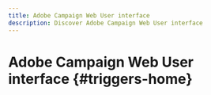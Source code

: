 ```yaml
---
title: Adobe Campaign Web User interface
description: Discover Adobe Campaign Web User interface
---
```

# Adobe Campaign Web User interface {#triggers-home}

